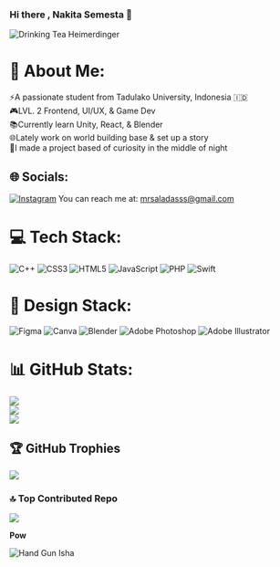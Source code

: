 

### Hi there , Nakita Semesta 🍵

![Drinking Tea Heimerdinger](https://github.com/user-attachments/assets/330bd2d7-82f2-405a-aa6b-6a98709baaf4)



# 💫 About Me:
⚡️A passionate student from Tadulako University, Indonesia 🇮🇩<br>🎮LVL. 2 Frontend, UI/UX, & Game Dev <br>📚Currently learn Unity, React, & Blender<br>🌐Lately work on world building base & set up a story<br>🌙I made a project based of curiosity in the middle of night


## 🌐 Socials:
[![Instagram](https://img.shields.io/badge/Instagram-%23E4405F.svg?logo=Instagram&logoColor=white)](https://instagram.com/semestaaaa.__) 
You can reach me at: [mrsaladasss@gmail.com](mailto:mrsaladasss@gmail.com)

# 💻 Tech Stack:
![C++](https://img.shields.io/badge/c++-%2300599C.svg?style=flat-square&logo=c%2B%2B&logoColor=white) ![CSS3](https://img.shields.io/badge/css3-%231572B6.svg?style=flat-square&logo=css3&logoColor=white) ![HTML5](https://img.shields.io/badge/html5-%23E34F26.svg?style=flat-square&logo=html5&logoColor=white) ![JavaScript](https://img.shields.io/badge/javascript-%23323330.svg?style=flat-square&logo=javascript&logoColor=%23F7DF1E) ![PHP](https://img.shields.io/badge/php-%23777BB4.svg?style=flat-square&logo=php&logoColor=white) ![Swift](https://img.shields.io/badge/swift-F54A2A?style=flat-square&logo=swift&logoColor=white) 
# 🍾 Design Stack:
 ![Figma](https://img.shields.io/badge/figma-%23F24E1E.svg?style=flat-square&logo=figma&logoColor=white) ![Canva](https://img.shields.io/badge/Canva-%2300C4CC.svg?style=flat-square&logo=Canva&logoColor=white) ![Blender](https://img.shields.io/badge/blender-%23F5792A.svg?style=flat-square&logo=blender&logoColor=white)  ![Adobe Photoshop](https://img.shields.io/badge/adobe%20photoshop-%2331A8FF.svg?style=flat-square&logo=adobe%20photoshop&logoColor=white) ![Adobe Illustrator](https://img.shields.io/badge/adobe%20illustrator-%23FF9A00.svg?style=flat-square&logo=adobe%20illustrator&logoColor=white)
# 📊 GitHub Stats:
![](https://github-readme-stats.vercel.app/api?username=SemestaaaaA&theme=radical&hide_border=false&include_all_commits=false&count_private=false)<br/>
![](https://github-readme-streak-stats.herokuapp.com/?user=SemestaaaaA&theme=radical&hide_border=false)<br/>
![](https://github-readme-stats.vercel.app/api/top-langs/?username=SemestaaaaA&theme=radical&hide_border=false&include_all_commits=false&count_private=false&layout=compact)

## 🏆 GitHub Trophies
![](https://github-profile-trophy.vercel.app/?username=SemestaaaaA&theme=radical&no-frame=false&no-bg=true&margin-w=4)

### 🔝 Top Contributed Repo
![](https://github-contributor-stats.vercel.app/api?username=SemestaaaaA&limit=5&theme=radical&combine_all_yearly_contributions=true)

**Pow**

![Hand Gun Isha](https://github.com/user-attachments/assets/89c341fe-4525-49a0-9f19-61c02900d73e)




